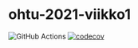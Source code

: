 # ohtu-2021-viikko1

![GitHub Actions](https://github.com/ArttuLe/ohtu-2021-viikko1/workflows/CI/badge.svg)
[![codecov](https://codecov.io/gh/ArttuLe/ohtu-2021-viikko1/branch/main/graph/badge.svg?token=Y0JRE4GFO8)](https://codecov.io/gh/ArttuLe/ohtu-2021-viikko1)
